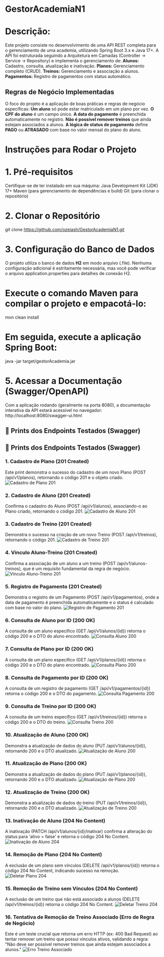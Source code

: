 # GestorAcademiaN1

# Descrição:
Este projeto consiste no desenvolvimento de uma API REST completa para o gerenciamento de uma academia, utilizando Spring Boot 3.x e Java 17+.
A API foi estruturada seguindo a Arquitetura em Camadas (Controller → Service → Repository) e implementa o gerenciamento de:
**Alunos:** Cadastro, consulta, atualização e inativação.
**Planos:** Gerenciamento completo (CRUD).
**Treinos:** Gerenciamento e associação a alunos.
**Pagamentos:** Registro de pagamentos com status automático.

## Regras de Negócio Implementadas

O foco do projeto é a aplicação de boas práticas e regras de negócio específicas:
**Um aluno** só pode estar matriculado em um plano por vez.
**O CPF do aluno** é um campo único.
**A data do pagamento** é preenchida automaticamente no registro.
**Não é possível remover treinos** que ainda estejam associados a alunos.
**A lógica de status de pagamento** define **PAGO** ou **ATRASADO** com base no valor mensal do plano do aluno.

# Instruções para Rodar o Projeto
# 1. Pré-requisitos
Certifique-se de ter instalado em sua máquina:
Java Development Kit (JDK) 17+ 
Maven (para gerenciamento de dependências e build) 
Git (para clonar o repositório)

# 2. Clonar o Repositório
git clone https://github.com/ozeiash/GestorAcademiaN1.git

# 3. Configuração do Banco de Dados
O projeto utiliza o banco de dados **H2** em modo arquivo (.file).
Nenhuma configuração adicional é estritamente necessária, mas você pode verificar o arquivo application.properties para detalhes de conexão H2.

# Execute o comando Maven para compilar o projeto e empacotá-lo:
mvn clean install

# Em seguida, execute a aplicação Spring Boot:
java -jar target/gestorAcademia.jar

# 5. Acessar a Documentação (Swagger/OpenAPI)
Com a aplicação rodando (geralmente na porta 8080), a documentação interativa da API estará acessível no navegador:
http://localhost:8080/swagger-ui.html

## 📸 Prints dos Endpoints Testados (Swagger)

## 📸 Prints dos Endpoints Testados (Swagger)

### 1. Cadastro de Plano (201 Created)
Este print demonstra o sucesso do cadastro de um novo Plano (POST /api/v1/planos), retornando o código 201 e o objeto criado.
![Cadastro de Plano 201](https://github.com/ozeiash/GestorAcademiaN1/blob/main/POSTCadstroPlano.png) 

### 2. Cadastro de Aluno (201 Created)
Confirma o cadastro do Aluno (POST /api/v1/alunos), associando-o ao Plano criado, retornando o código 201. 
![Cadastro de Aluno 201](https://github.com/ozeiash/GestorAcademiaN1/blob/main/POSTAluno.png)

### 3. Cadastro de Treino (201 Created)
Demonstra o sucesso na criação de um novo Treino (POST /api/v1/treinos), retornando o código 201.
![Cadastro de Treino 201](https://github.com/ozeiash/GestorAcademiaN1/blob/main/POSTTreino.png)

### 4. Vínculo Aluno-Treino (201 Created)
Confirma a associação de um aluno a um treino (POST /api/v1/alunos-treinos), que é um requisito fundamental da regra de negócio.
![Vínculo Aluno-Treino 201](https://github.com/ozeiash/GestorAcademiaN1/blob/main/POSTVinculoTreino.png)

### 5. Registro de Pagamento (201 Created)
Demonstra o registro de um Pagamento (POST /api/v1/pagamentos), onde a data de pagamento é preenchida automaticamente e o status é calculado com base no valor do plano.
![Registro de Pagamento 201](https://github.com/ozeiash/GestorAcademiaN1/blob/main/POSTPagamento.png)

### 6. Consulta de Aluno por ID (200 OK)
A consulta de um aluno específico (GET /api/v1/alunos/{id}) retorna o código 200 e o DTO do aluno encontrado.
![Consulta Aluno 200](https://github.com/ozeiash/GestorAcademiaN1/blob/main/GETAluno.png)

### 7. Consulta de Plano por ID (200 OK)
A consulta de um plano específico (GET /api/v1/planos/{id}) retorna o código 200 e o DTO do plano encontrado.
![Consulta Plano 200](https://github.com/ozeiash/GestorAcademiaN1/blob/main/GETPlanoByID.png)

### 8. Consulta de Pagamento por ID (200 OK)
A consulta de um registro de pagamento (GET /api/v1/pagamentos/{id}) retorna o código 200 e o DTO do pagamento.
![Consulta Pagamento 200](https://github.com/ozeiash/GestorAcademiaN1/blob/main/GETPagamento.png)

### 9. Consulta de Treino por ID (200 OK)
A consulta de um treino específico (GET /api/v1/treinos/{id}) retorna o código 200 e o DTO do treino.
![Consulta Treino 200](https://github.com/ozeiash/GestorAcademiaN1/blob/main/GETTreino.png)

### 10. Atualização de Aluno (200 OK)
Demonstra a atualização de dados do aluno (PUT /api/v1/alunos/{id}), retornando 200 e o DTO atualizado.
![Atualização de Aluno 200](https://github.com/ozeiash/GestorAcademiaN1/blob/main/PUTAluno.png)

### 11. Atualização de Plano (200 OK)
Demonstra a atualização de dados do plano (PUT /api/v1/planos/{id}), retornando 200 e o DTO atualizado.
![Atualização de Plano 200](https://github.com/ozeiash/GestorAcademiaN1/blob/main/PUTPlano.png)

### 12. Atualização de Treino (200 OK)
Demonstra a atualização de dados do treino (PUT /api/v1/treinos/{id}), retornando 200 e o DTO atualizado.
![Atualização de Treino 200](https://github.com/ozeiash/GestorAcademiaN1/blob/main/PUTTreino.png)

### 13. Inativação de Aluno (204 No Content)
A inativação (PATCH /api/v1/alunos/{id}/inativar) confirma a alteração do status para 'ativo = false' e retorna o código 204 No Content.
![Inativação de Aluno 204](https://github.com/ozeiash/GestorAcademiaN1/blob/main/InativarAluno.png)

### 14. Remoção de Plano (204 No Content)
A exclusão de um plano sem vínculos (DELETE /api/v1/planos/{id}) retorna o código 204 No Content, indicando sucesso na remoção.
![Deletar Plano 204](https://github.com/ozeiash/GestorAcademiaN1/blob/main/DELETEPlano.png)

### 15. Remoção de Treino sem Vínculos (204 No Content)
A exclusão de um treino que não está associado a alunos (DELETE /api/v1/treinos/{id}) retorna o código 204 No Content.
![Deletar Treino 204](https://github.com/ozeiash/GestorAcademiaN1/blob/main/DELETETreino.png)

### 16. Tentativa de Remoção de Treino Associado (Erro de Regra de Negócio)
Este é um teste crucial que retorna um erro HTTP (ex: 400 Bad Request) ao tentar remover um treino que possui vínculos ativos, validando a regra: "Não deve ser possível remover treinos que ainda estejam associados a alunos."
![Erro Treino Associado](https://github.com/ozeiash/GestorAcademiaN1/blob/main/ErroExcluirTreinoVinculado.png)
